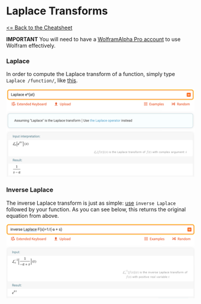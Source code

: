 # Laplace Transforms

[<= Back to the Cheatsheet](../WolframCheatsheet.md)

**IMPORTANT** You will need to have a [WolframAlpha Pro account](https://www.imperial.ac.uk/admin-services/ict/self-service/computers-printing/devices-and-software/get-software/get-software-for-students/wolfram-alpha-pro/) to use Wolfram effectively.

### Laplace
In order to compute the Laplace transform of a function, simply type `Laplace /function/`, like [this](https://www.wolframalpha.com/input/?i=Laplace+e%5E%28at%29).

<img src="../wolfram_pics/laplace.png">

### Inverse Laplace
The inverse Laplace transform is just as simple: [use](https://www.wolframalpha.com/input/?i=inverse+Laplace+F%28s%29%3D1%2F%28-a+%2B+s%29) `inverse Laplace` followed by your function. As you can see below, this returns the original equation from above.

<img src="../wolfram_pics/inverse_laplace.png">
